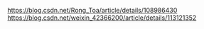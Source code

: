 https://blog.csdn.net/Rong_Toa/article/details/108986430
https://blog.csdn.net/weixin_42366200/article/details/113121352
